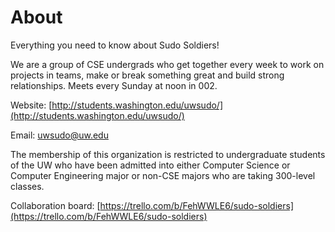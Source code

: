 About
=====

Everything you need to know about Sudo Soldiers!

We are a group of CSE undergrads who get together every week to work on projects in teams, make or break something great and build strong relationships. Meets every Sunday at noon in 002.

Website: [http://students.washington.edu/uwsudo/](http://students.washington.edu/uwsudo/)

Email: [uwsudo@uw.edu](uwsudo@uw.edu)

The membership of this organization is restricted to undergraduate students of the UW who have been admitted into either Computer Science or Computer Engineering major or non-CSE majors who are taking 300-level classes.

Collaboration board: [https://trello.com/b/FehWWLE6/sudo-soldiers](https://trello.com/b/FehWWLE6/sudo-soldiers)